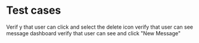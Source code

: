 # Test cases

Verif y that user can click and select the delete icon
verify that user can see message dashboard
verify that user can see and click "New Message"
